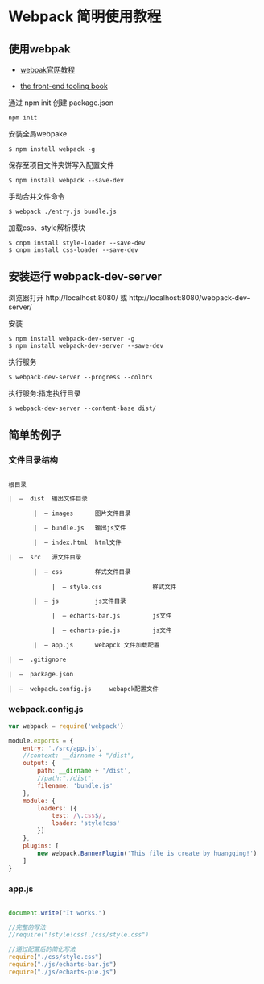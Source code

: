 
# Webpack 简明使用教程


## 使用webpak

+ [webpak官网教程](http://webpack.github.io/docs/tutorials/getting-started/)

+ [the front-end tooling book](http://tooling.github.io/book-of-modern-frontend-tooling/dependency-management/webpack/getting-started.html)

通过 npm init 创建 package.json
~~~~
npm init 
~~~~

安装全局webpake
~~~~
$ npm install webpack -g
~~~~


保存至项目文件夹饼写入配置文件
~~~~
$ npm install webpack --save-dev
~~~~

手动合并文件命令
~~~~
$ webpack ./entry.js bundle.js
~~~~

加载css、style解析模块
~~~~
$ cnpm install style-loader --save-dev
$ cnpm install css-loader --save-dev
~~~~


## 安装运行 webpack-dev-server

浏览器打开 http://localhost:8080/ 或 http://localhost:8080/webpack-dev-server/

安装
~~~~
$ npm install webpack-dev-server -g
$ npm install webpack-dev-server --save-dev
~~~~

执行服务
~~~~
$ webpack-dev-server --progress --colors
~~~~

执行服务:指定执行目录
~~~~
$ webpack-dev-server --content-base dist/
~~~~

## 简单的例子

### 文件目录结构

~~~html

根目录

|  –  dist  输出文件目录

       |  – images      图片文件目录

       |  – bundle.js   输出js文件

       |  – index.html  html文件       

|  –  src   源文件目录

       |  – css         样式文件目录
       
            |  – style.css              样式文件

       |  – js          js文件目录

            |  – echarts-bar.js         js文件

            |  – echarts-pie.js         js文件

       |  – app.js      webapck 文件加载配置

|  –  .gitignore   

|  –  package.json   

|  –  webpack.config.js     webapck配置文件

~~~

### webpack.config.js

~~~javascript
var webpack = require('webpack')

module.exports = {
    entry: './src/app.js',
    //context: __dirname + "/dist",
    output: {
        path: __dirname + '/dist',
        //path:"./dist",
        filename: 'bundle.js'
    },
    module: {
        loaders: [{
            test: /\.css$/,
            loader: 'style!css'
        }]
    },
    plugins: [
        new webpack.BannerPlugin('This file is create by huangqing!')
    ]
}
~~~

### app.js

~~~javascript

document.write("It works.")

//完整的写法
//require("!style!css!./css/style.css")

//通过配置后的简化写法
require("./css/style.css")
require("./js/echarts-bar.js")
require("./js/echarts-pie.js")

~~~



